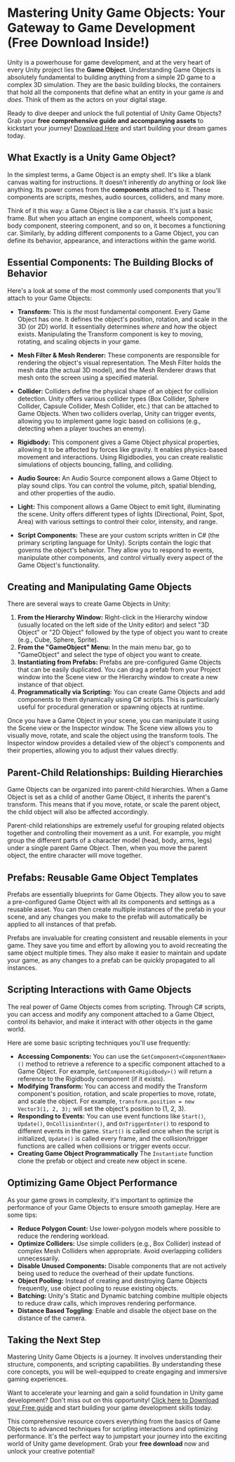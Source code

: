 # Mastering Unity Game Objects: Your Gateway to Game Development (Free Download Inside!)

Unity is a powerhouse for game development, and at the very heart of every Unity project lies the **Game Object**. Understanding Game Objects is absolutely fundamental to building anything from a simple 2D game to a complex 3D simulation.  They are the basic building blocks, the containers that hold all the components that define what an entity in your game *is* and *does*. Think of them as the actors on your digital stage.

Ready to dive deeper and unlock the full potential of Unity Game Objects?  Grab your **free comprehensive guide and accompanying assets** to kickstart your journey! [Download Here](https://udemywork.com/unity-game-objects) and start building your dream games today.

## What Exactly is a Unity Game Object?

In the simplest terms, a Game Object is an empty shell.  It's like a blank canvas waiting for instructions. It doesn't inherently *do* anything or *look* like anything.  Its power comes from the **components** attached to it. These components are scripts, meshes, audio sources, colliders, and many more.

Think of it this way: a Game Object is like a car chassis. It's just a basic frame.  But when you attach an engine component, wheels component, body component, steering component, and so on, it becomes a functioning car. Similarly, by adding different components to a Game Object, you can define its behavior, appearance, and interactions within the game world.

## Essential Components: The Building Blocks of Behavior

Here's a look at some of the most commonly used components that you'll attach to your Game Objects:

*   **Transform:**  This is *the* most fundamental component. Every Game Object has one.  It defines the object's position, rotation, and scale in the 3D (or 2D) world. It essentially determines *where* and *how* the object exists.  Manipulating the Transform component is key to moving, rotating, and scaling objects in your game.

*   **Mesh Filter & Mesh Renderer:** These components are responsible for rendering the object's visual representation. The Mesh Filter holds the mesh data (the actual 3D model), and the Mesh Renderer draws that mesh onto the screen using a specified material.

*   **Collider:**  Colliders define the physical shape of an object for collision detection.  Unity offers various collider types (Box Collider, Sphere Collider, Capsule Collider, Mesh Collider, etc.) that can be attached to Game Objects.  When two colliders overlap, Unity can trigger events, allowing you to implement game logic based on collisions (e.g., detecting when a player touches an enemy).

*   **Rigidbody:** This component gives a Game Object physical properties, allowing it to be affected by forces like gravity. It enables physics-based movement and interactions.  Using Rigidbodies, you can create realistic simulations of objects bouncing, falling, and colliding.

*   **Audio Source:** An Audio Source component allows a Game Object to play sound clips. You can control the volume, pitch, spatial blending, and other properties of the audio.

*   **Light:**  This component allows a Game Object to emit light, illuminating the scene. Unity offers different types of lights (Directional, Point, Spot, Area) with various settings to control their color, intensity, and range.

*   **Script Components:**  These are your custom scripts written in C# (the primary scripting language for Unity).  Scripts contain the logic that governs the object's behavior.  They allow you to respond to events, manipulate other components, and control virtually every aspect of the Game Object's functionality.

## Creating and Manipulating Game Objects

There are several ways to create Game Objects in Unity:

1.  **From the Hierarchy Window:** Right-click in the Hierarchy window (usually located on the left side of the Unity editor) and select "3D Object" or "2D Object" followed by the type of object you want to create (e.g., Cube, Sphere, Sprite).
2.  **From the "GameObject" Menu:** In the main menu bar, go to "GameObject" and select the type of object you want to create.
3.  **Instantiating from Prefabs:** Prefabs are pre-configured Game Objects that can be easily duplicated. You can drag a prefab from your Project window into the Scene view or the Hierarchy window to create a new instance of that object.
4.  **Programmatically via Scripting:** You can create Game Objects and add components to them dynamically using C# scripts. This is particularly useful for procedural generation or spawning objects at runtime.

Once you have a Game Object in your scene, you can manipulate it using the Scene view or the Inspector window. The Scene view allows you to visually move, rotate, and scale the object using the transform tools. The Inspector window provides a detailed view of the object's components and their properties, allowing you to adjust their values directly.

## Parent-Child Relationships: Building Hierarchies

Game Objects can be organized into parent-child hierarchies. When a Game Object is set as a child of another Game Object, it inherits the parent's transform. This means that if you move, rotate, or scale the parent object, the child object will also be affected accordingly.

Parent-child relationships are extremely useful for grouping related objects together and controlling their movement as a unit. For example, you might group the different parts of a character model (head, body, arms, legs) under a single parent Game Object. Then, when you move the parent object, the entire character will move together.

## Prefabs: Reusable Game Object Templates

Prefabs are essentially blueprints for Game Objects. They allow you to save a pre-configured Game Object with all its components and settings as a reusable asset. You can then create multiple instances of the prefab in your scene, and any changes you make to the prefab will automatically be applied to all instances of that prefab.

Prefabs are invaluable for creating consistent and reusable elements in your game. They save you time and effort by allowing you to avoid recreating the same object multiple times. They also make it easier to maintain and update your game, as any changes to a prefab can be quickly propagated to all instances.

## Scripting Interactions with Game Objects

The real power of Game Objects comes from scripting.  Through C# scripts, you can access and modify any component attached to a Game Object, control its behavior, and make it interact with other objects in the game world.

Here are some basic scripting techniques you'll use frequently:

*   **Accessing Components:** You can use the `GetComponent<ComponentName>()` method to retrieve a reference to a specific component attached to a Game Object. For example, `GetComponent<Rigidbody>()` will return a reference to the Rigidbody component (if it exists).
*   **Modifying Transform:** You can access and modify the Transform component's position, rotation, and scale properties to move, rotate, and scale the object. For example, `transform.position = new Vector3(1, 2, 3);` will set the object's position to (1, 2, 3).
*   **Responding to Events:** You can use event functions like `Start()`, `Update()`, `OnCollisionEnter()`, and `OnTriggerEnter()` to respond to different events in the game.  `Start()` is called once when the script is initialized, `Update()` is called every frame, and the collision/trigger functions are called when collisions or trigger events occur.
*   **Creating Game Object Programmatically** The `Instantiate` function clone the prefab or object and create new object in scene.

## Optimizing Game Object Performance

As your game grows in complexity, it's important to optimize the performance of your Game Objects to ensure smooth gameplay. Here are some tips:

*   **Reduce Polygon Count:**  Use lower-polygon models where possible to reduce the rendering workload.
*   **Optimize Colliders:**  Use simple colliders (e.g., Box Collider) instead of complex Mesh Colliders when appropriate.  Avoid overlapping colliders unnecessarily.
*   **Disable Unused Components:**  Disable components that are not actively being used to reduce the overhead of their update functions.
*   **Object Pooling:**  Instead of creating and destroying Game Objects frequently, use object pooling to reuse existing objects.
*   **Batching:** Unity's Static and Dynamic batching combine multiple objects to reduce draw calls, which improves rendering performance.
*   **Distance Based Toggling**: Enable and disable the object base on the distance of the camera.

## Taking the Next Step

Mastering Unity Game Objects is a journey. It involves understanding their structure, components, and scripting capabilities. By understanding these core concepts, you will be well-equipped to create engaging and immersive gaming experiences.

Want to accelerate your learning and gain a solid foundation in Unity game development?  Don't miss out on this opportunity! [Click here to Download your Free guide](https://udemywork.com/unity-game-objects) and start building your game development skills today.

This comprehensive resource covers everything from the basics of Game Objects to advanced techniques for scripting interactions and optimizing performance. It's the perfect way to jumpstart your journey into the exciting world of Unity game development. Grab your **free download** now and unlock your creative potential!
